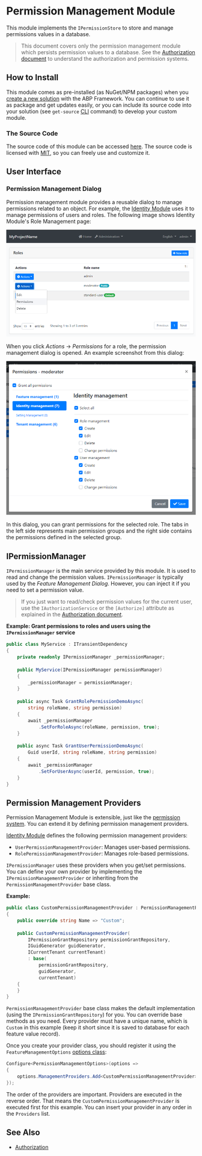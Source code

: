 # Permission Management Module

This module implements the `IPermissionStore` to store and manage permissions values in a database.

> This document covers only the permission management module which persists permission values to a database. See the [Authorization document](../Authorization.md) to understand the authorization and permission systems.

## How to Install

This module comes as pre-installed (as NuGet/NPM packages) when you [create a new solution](https://abp.io/get-started) with the ABP Framework. You can continue to use it as package and get updates easily, or you can include its source code into your solution (see `get-source` [CLI](../CLI.md) command) to develop your custom module.

### The Source Code

The source code of this module can be accessed [here](https://github.com/abpframework/abp/tree/dev/modules/permission-management). The source code is licensed with [MIT](https://choosealicense.com/licenses/mit/), so you can freely use and customize it.

## User Interface

### Permission Management Dialog

Permission management module provides a reusable dialog to manage permissions related to an object. For example, the [Identity Module](Identity.md) uses it to manage permissions of users and roles. The following image shows Identity Module's Role Management page:

![permissions-module-open-dialog](docs/images/permissions-module-open-dialog.png)

When you click *Actions* -> *Permissions* for a role, the permission management dialog is opened. An example screenshot from this dialog:

![permissions-module-dialog](docs/images/permissions-module-dialog.png)

In this dialog, you can grant permissions for the selected role. The tabs in the left side represents main permission groups and the right side contains the permissions defined in the selected group.

## IPermissionManager

`IPermissionManager` is the main service provided by this module. It is used to read and change the permission values. `IPermissionManager` is typically used by the *Feature Management Dialog*. However, you can inject it if you need to set a permission value.

> If you just want to read/check permission values for the current user, use the `IAuthorizationService` or the `[Authorize]` attribute as explained in the [Authorization document](../Authorization.md).

**Example: Grant permissions to roles and users using the `IPermissionManager` service**

````csharp
public class MyService : ITransientDependency
{
    private readonly IPermissionManager _permissionManager;

    public MyService(IPermissionManager permissionManager)
    {
        _permissionManager = permissionManager;
    }

    public async Task GrantRolePermissionDemoAsync(
        string roleName, string permission)
    {
        await _permissionManager
            .SetForRoleAsync(roleName, permission, true);
    }

    public async Task GrantUserPermissionDemoAsync(
        Guid userId, string roleName, string permission)
    {
        await _permissionManager
            .SetForUserAsync(userId, permission, true);
    }
}
````

## Permission Management Providers

Permission Management Module is extensible, just like the [permission system](../Authorization.md).  You can extend it by defining permission management providers.

[Identity Module](Identity.md) defines the following permission management providers:

* `UserPermissionManagementProvider`: Manages user-based permissions.
* `RolePermissionManagementProvider`: Manages role-based permissions.

`IPermissionManager` uses these providers when you get/set permissions. You can define your own provider by implementing the `IPermissionManagementProvider` or inheriting from the `PermissionManagementProvider` base class.

**Example:**

````csharp
public class CustomPermissionManagementProvider : PermissionManagementProvider
{
    public override string Name => "Custom";

    public CustomPermissionManagementProvider(
        IPermissionGrantRepository permissionGrantRepository,
        IGuidGenerator guidGenerator,
        ICurrentTenant currentTenant)
        : base(
            permissionGrantRepository,
            guidGenerator,
            currentTenant)
    {
    }
}
````

`PermissionManagementProvider` base class makes the default implementation (using the `IPermissionGrantRepository`) for you. You can override base methods as you need. Every provider must have a unique name, which is `Custom` in this example (keep it short since it is saved to database for each feature value record).

Once you create your provider class, you should register it using the `FeatureManagementOptions` [options class](../Options.md):

````csharp
Configure<PermissionManagementOptions>(options =>
{
    options.ManagementProviders.Add<CustomPermissionManagementProvider>();
});
````

The order of the providers are important. Providers are executed in the reverse order. That means the `CustomPermissionManagementProvider` is executed first for this example. You can insert your provider in any order in the `Providers` list.

## See Also

* [Authorization](../Authorization.md)
